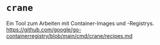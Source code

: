 # `crane`

Ein Tool zum Arbeiten mit Container-Images und -Registrys.
<https://github.com/google/go-containerregistry/blob/main/cmd/crane/recipes.md>
